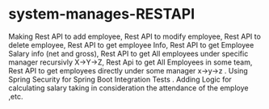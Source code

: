 # system-manages-RESTAPI
Making Rest API to add employee, Rest API to modify employee, Rest API to delete employee, Rest API to get employee Info, Rest API to get Employee Salary info (net and gross), Rest API to get All employees under specific manager recursivly X->Y->Z, Rest  Api to get All Employees in some team, Rest API to get employees directly under some manager  x->y->z .
Using Spring Security for Spring Boot Integration Tests .
Adding Logic for calculating salary taking in consideration the attendance of the employe ,etc.  
